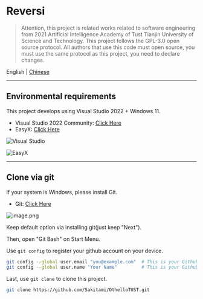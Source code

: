 # Reversi

> Attention, this project is related works related to software engineering from 2021 Artificial Intelligence Academy of Tust Tianjin University of Science and Technology.
> This project follows the GPL-3.0 open source protocol. All authors that use this code must open source, you must use the same protocol as this project, you need to declare changes.

English | [Chinese](doc/README_Chinese.md)

---

## Environmental requirements

This project develops using Visual Studio 2022 + Windows 11.

- Visual Studio 2022 Community: [Click Here](https://visualstudio.microsoft.com/zh-hans/downloads/)
- EasyX: [Click Here](https://easyx.cn/download)

![Visual Studio](https://s2.loli.net/2022/02/23/pwiMzjxLBtGRF5D.png)

![EasyX](https://s2.loli.net/2022/02/23/n4tUNcoxBzyeRLh.png)

---

## Clone via git

If your system is Windows, please install Git.

- Git: [Click Here](https://git-scm.com/download/win)

![image.png](https://s2.loli.net/2022/02/23/slqh3ybYmNgVZ2T.png)

Keep default option via installing git(just keep "Next").

Then, open "Git Bash" on Start Menu.

Use `git config` to register your github account on your device.

```bash
git config --global user.email "you@example.com"  # This is your Github account Email.
git config --global user.name "Your Name"         # This is your Github account Name.
```

Last, use `git clone` to clone this project.

```bash
git clone https://github.com/Sakitami/OthelloTUST.git
```